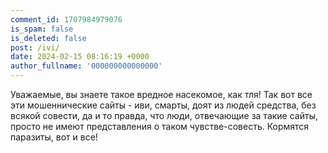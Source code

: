 ```yaml
---
comment_id: 1707984979076
is_spam: false
is_deleted: false
post: /ivi/
date: 2024-02-15 08:16:19 +0000
author_fullname: '000000000000000'
---
```


Уважаемые, вы знаете такое вредное насекомое, как тля! Так вот все эти мошеннические сайты - иви, смарты, доят из людей средства, без всякой совести, да и то правда, что люди, отвечающие за такие сайты, просто не имеют представления о таком чувстве-совесть. Кормятся паразиты, вот и все!
